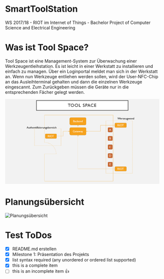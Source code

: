 # SmartToolStation
WS 2017/18 - RIOT im Internet of Things - Bachelor Project of Computer Science and Electrical Engineering 
# Was ist Tool Space?
Tool Space ist eine Management-System zur Überwachung einer Werkzeugentleihstation. Es ist leicht in einer Werkstatt zu installieren und einfach zu managen. Über ein Loginportal meldet man sich in der Werkstatt an. Wenn nun Werkzeuge entliehen werden sollen, wird der User-NFC-Chip an das Ausleihterminal gehalten und dann die einzelnen Werkzeuge eingescannt. Zum Zurückgeben müssen die Geräte nur in die entsprechenden Fächer gelegt werden.

![](/ToolSpace_Uebersicht.PNG)

# Planungsübersicht
![Planungsübersicht](/Planungs%C3%BCbersicht_ToolSpace.png)
# Test ToDos
- [x] README.md erstellen
- [x] Milestone 1: Präsentation des Projekts
- [x] list syntax required (any unordered or ordered list supported)
- [x] this is a complete item
- [ ] this is an incomplete item
:+1:
